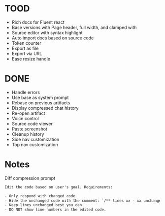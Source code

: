 # TOOD

- Rich docs for Fluent react
- Base versions with Page header, full width, and clamped with
- Source editor with syntax highlight
- Auto import docs based on source code
- Token counter
- Export as file
- Export via URL
- Ease resize handle

# DONE

- Handle errors
- Use base as system prompt
- Rebase on previous artifacts
- Display compressed chat history
- Re-open artifact
- Voice control
- Source code viewer
- Paste screenshot
- Cleanup history
- Side nav customization
- Top nav customization

# Notes

Diff compression prompt

```txt
Edit the code based on user's goal. Requirements:

- Only respond with changed code
- Hide the unchanged code with the comment: `/** lines xx - xx unchanged */`
- Keep lines unchanged best you can
- DO NOT show line numbers in the edited code.
```
